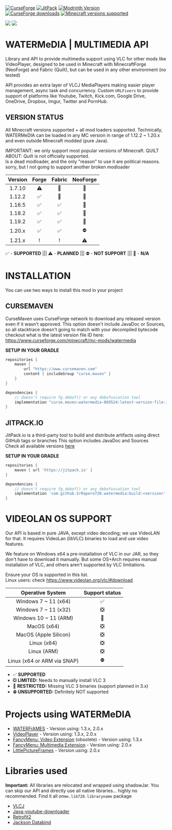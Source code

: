 [![CurseForge](https://img.shields.io/curseforge/v/869524?style=for-the-badge&label=curseforge&labelColor=%232d2d2d&color=%23e04e14&link=https%3A%2F%2Fwww.curseforge.com%2Fminecraft%2Fmc-mods%2Fwatermedia%2Ffiles)](https://www.curseforge.com/minecraft/mc-mods/watermedia/files)
[![JitPack](https://img.shields.io/jitpack/version/com.github.SrRapero720/watermedia?style=for-the-badge&label=JITPACK&color=34495e&link=https%3A%2F%2Fjitpack.io%2F%23SrRapero720%2Fwatermedia)](https://jitpack.io/#SrRapero720/watermedia)
[![Modrinth Version](https://img.shields.io/modrinth/v/watermedia?style=for-the-badge&logo=modrinth&label=MODRINTH&color=%231bd96a)](https://modrinth.com/mod/watermedia)<br>
[![CurseForge downloads](https://cf.way2muchnoise.eu/watermedia.svg?badge_style=for_the_badge)](https://www.curseforge.com/minecraft/mc-mods/watermedia)
[![Minecraft versions supported](https://cf.way2muchnoise.eu/versions/Supports_watermedia_all.svg?badge_style=for_the_badge)](https://www.curseforge.com/minecraft/mc-mods/watermedia/files)

[![](https://dcbadge.vercel.app/api/server/cuYAzzZ)](https://discord.gg/cuYAzzZ)
[![](https://dcbadge.vercel.app/api/server/453QZ749U4)](https://discord.gg/453QZ749U4)

# WATERMeDIA | MULTIMEDIA API
Library and API to provide multimedia support using VLC for other mods like VideoPlayer, 
designed to be used in Minecraft with MinecraftForge (NeoForge) and Fabric (Quilt), 
but can be used in any other environment (no tested)

API provides an extra layer of VLCJ MediaPlayers making easier player management,
async task and concurrency.
Custom ``URLFixers`` to provide support of platforms like Youtube, Twitch,
Kick.com, Google Drive, OneDrive, Dropbox, Imgur, Twitter and PornHub.

## VERSION STATUS
All Minecraft versions supported + all mod loaders supported.
Technically, WATERMeDIA can be loaded in any MC version in range of 1.12.2 ~ 1.20.x and even
outside Minecraft modded (pure Java). 

IMPORTANT: we only support most popular versions of Minecraft.
QUILT ABOUT: Quilt is not officially supported.<br>
Is a dead modloader, and the only "reason" to use it are political reasons.
sorry, but I not going to support another broken modloader

| Version | Forge | Fabric | NeoForge |
|:-------:|:-----:|:------:|:--------:|
| 1.7.10  |   ⚠   |   🚫   |    🚫    |
| 1.12.2  |   ✅   |   🚫   |    🚫    |
| 1.16.5  |   ✅   |   ✅    |    🚫    |
| 1.18.2  |   ✅   |   ✅    |    🚫    |
| 1.19.2  |   ✅   |   ✅    |    🚫    |
| 1.20.x  |   ✅   |   ✅    |    ⛔     |
| 1.21.x  |   !   |   !    |    ⚠     |

✅ - **SUPPORTED** ||| ⚠ - **PLANNED** ||| ⛔ - **NOT SUPPORT** ||| 🚫 - **N/A**

# INSTALLATION
You can use two ways to install this mod in your project

## CURSEMAVEN
CurseMaven uses CurseForge network to download 
any released version even if it wasn't approved.
This option doesn't include JavaDoc or Sources, 
so all stacktrace doesn't going to match with your decompiled bytecode
checkout what is the latest version file ID here: https://www.curseforge.com/minecraft/mc-mods/watermedia

**SETUP IN YOUR GRADLE**
```gradle
repositories {
    maven {
        url "https://www.cursemaven.com"
        content { includeGroup "curse.maven" }
    }
}

dependencies {
    // doesn't require fg.debof() or any debofuscation tool
    implementation "curse.maven:watermedia-869524:latest-version-file-id"
}
```

## JITPACK.IO
JitPack.io is a third-party tool to build and distribute artifacts
using direct GitHub tags or branches
This option includes JavaDoc and Sources <br>
Check all available versions [here](https://github.com/SrRapero720/watermedia/tags)

**SETUP IN YOUR GRADLE**
```gradle
repositories {
    maven { url 'https://jitpack.io' }
}

dependencies {
    // doesn't require fg.debof() or any debofuscation tool
    implementation 'com.github.SrRapero720.watermedia:build:<version>'
}
```

# VIDEOLAN OS SUPPORT
Our API is based in pure JAVA, except video decoding; we use VideoLAN for that.
It requires VideoLan (libVLC) binaries to load and use video features.

We feature on Windows x64 a pre-installation of VLC in our JAR, 
so they don't have to download it manually. 
But some OS+Arch requires manual installation of VLC, 
and others aren't supported by VLC limitations.

Ensure your OS is supported in this list.<br>
Linux users: check https://www.videolan.org/vlc/#download

|      Operative System       | Support status |
|:---------------------------:|:--------------:|
|    Windows 7 ~ 11 (x64)     |       ✅        |
|    Windows 7 ~ 11 (x32)     |       ❎        |
|    Windows 10 ~ 11 (ARM)    |       🚫       |
|         MacOS (x64)         |       ❎        |
|    MacOS (Apple Silicon)    |       ❎        |
|         Linux (x64)         |       ❎        |
|         Linux (ARM)         |       ❎        |
| Linux (x64 or ARM via SNAP) |       ⛔        |

- ✅ **SUPPORTED**
- ❎ **LIMITED:** Needs to manually install VLC 3
- 🚫 **RESTRICTED:** Missing VLC 3 binaries (support planned in 3.x)
- ⛔ **UNSUPPORTED:** Definitely NOT supported

# Projects using WATERMeDIA
- [WATERFrAMES](https://www.curseforge.com/minecraft/mc-mods/waterframes) - Version using: 1.3.x, 2.0.x
- [VideoPlayer](https://www.curseforge.com/minecraft/mc-mods/video-player) - Version using: 1.3.x, 2.0.x
- [FancyMenu: Video Extension](https://legacy.curseforge.com/minecraft/mc-mods/fancymenu-video) (obsolete) - Version using: 1.3.x
- [FancyMenu: Multimedia Extension](https://legacy.curseforge.com/minecraft/mc-mods/fancymenu-multimedia) - Version using: 2.0.x
- [LittlePictureFrames](https://www.curseforge.com/minecraft/mc-mods/littleframes) - Version using: 2.0.x

# Libraries used
**Important:** All libraries are relocated and wrapped using shadowJar. You can skip our API and directly use
 all native libraries... highly no recommended. Find it all on``me.lib720.libraryname`` package
- [VLCJ](https://github.com/caprica/vlcj/tree/vlcj-4.x)
- [Java-youtube-downloader](https://github.com/sealedtx/java-youtube-downloader)
- [Retrofit2](https://square.github.io/retrofit/)
- [Jackson Databind](https://github.com/FasterXML/jackson-databind)